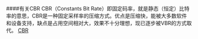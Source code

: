

####有关CBR
CBR（Constants Bit Rate）即固定码率，就是静态（恒定）比特率的意思，CBR是一种固定采样率的压缩方式。优点是压缩快，能被大多数软件和设备支持，缺点是占用空间相对大，效果不十分理想，现已逐步被VBR的方式取代。
[CBR](http://baike.baidu.com/view/56356.htm?fr=aladdin)

